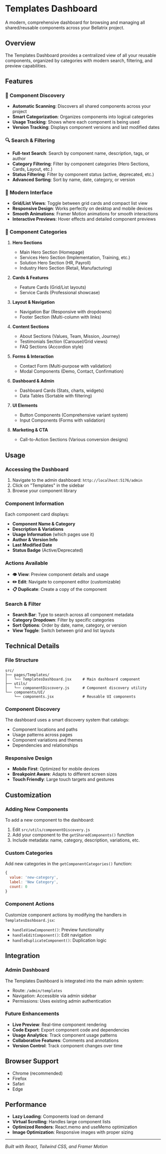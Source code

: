 # Templates Dashboard

A modern, comprehensive dashboard for browsing and managing all shared/reusable components across your Bellatrix project.

## Overview

The Templates Dashboard provides a centralized view of all your reusable components, organized by categories with modern search, filtering, and preview capabilities.

## Features

### 🎯 **Component Discovery**
- **Automatic Scanning**: Discovers all shared components across your project
- **Smart Categorization**: Organizes components into logical categories
- **Usage Tracking**: Shows where each component is being used
- **Version Tracking**: Displays component versions and last modified dates

### 🔍 **Search & Filtering**
- **Full-text Search**: Search by component name, description, tags, or author
- **Category Filtering**: Filter by component categories (Hero Sections, Cards, Layout, etc.)
- **Status Filtering**: Filter by component status (active, deprecated, etc.)
- **Advanced Sorting**: Sort by name, date, category, or version

### 📱 **Modern Interface**
- **Grid/List Views**: Toggle between grid cards and compact list view
- **Responsive Design**: Works perfectly on desktop and mobile devices
- **Smooth Animations**: Framer Motion animations for smooth interactions
- **Interactive Previews**: Hover effects and detailed component previews

### 🎨 **Component Categories**

1. **Hero Sections**
   - Main Hero Section (Homepage)
   - Services Hero Section (Implementation, Training, etc.)
   - Solution Hero Section (HR, Payroll)
   - Industry Hero Section (Retail, Manufacturing)

2. **Cards & Features**
   - Feature Cards (Grid/List layouts)
   - Service Cards (Professional showcase)

3. **Layout & Navigation**
   - Navigation Bar (Responsive with dropdowns)
   - Footer Section (Multi-column with links)

4. **Content Sections**
   - About Sections (Values, Team, Mission, Journey)
   - Testimonials Section (Carousel/Grid views)
   - FAQ Sections (Accordion style)

5. **Forms & Interaction**
   - Contact Form (Multi-purpose with validation)
   - Modal Components (Demo, Contact, Confirmation)

6. **Dashboard & Admin**
   - Dashboard Cards (Stats, charts, widgets)
   - Data Tables (Sortable with filtering)

7. **UI Elements**
   - Button Components (Comprehensive variant system)
   - Input Components (Forms with validation)

8. **Marketing & CTA**
   - Call-to-Action Sections (Various conversion designs)

## Usage

### Accessing the Dashboard

1. Navigate to the admin dashboard: `http://localhost:5176/admin`
2. Click on "Templates" in the sidebar
3. Browse your component library

### Component Information

Each component card displays:
- **Component Name & Category**
- **Description & Variations**
- **Usage Information** (which pages use it)
- **Author & Version Info**
- **Last Modified Date**
- **Status Badge** (Active/Deprecated)

### Actions Available

- **👁️ View**: Preview component details and usage
- **✏️ Edit**: Navigate to component editor (customizable)
- **📋 Duplicate**: Create a copy of the component

### Search & Filter

- **Search Bar**: Type to search across all component metadata
- **Category Dropdown**: Filter by specific categories
- **Sort Options**: Order by date, name, category, or version
- **View Toggle**: Switch between grid and list layouts

## Technical Details

### File Structure

```
src/
├── pages/Templates/
│   └── TemplatesDashboard.jsx     # Main dashboard component
├── utils/
│   └── componentDiscovery.js      # Component discovery utility
└── components/UI/
    └── components.jsx             # Reusable UI components
```

### Component Discovery

The dashboard uses a smart discovery system that catalogs:
- Component locations and paths
- Usage patterns across pages
- Component variations and themes
- Dependencies and relationships

### Responsive Design

- **Mobile First**: Optimized for mobile devices
- **Breakpoint Aware**: Adapts to different screen sizes
- **Touch Friendly**: Large touch targets and gestures

## Customization

### Adding New Components

To add a new component to the dashboard:

1. Edit `src/utils/componentDiscovery.js`
2. Add your component to the `getSharedComponents()` function
3. Include metadata: name, category, description, variations, etc.

### Custom Categories

Add new categories in the `getComponentCategories()` function:

```javascript
{
  value: 'new-category',
  label: 'New Category',
  count: 0
}
```

### Component Actions

Customize component actions by modifying the handlers in `TemplatesDashboard.jsx`:

- `handleViewComponent()`: Preview functionality
- `handleEditComponent()`: Edit navigation
- `handleDuplicateComponent()`: Duplication logic

## Integration

### Admin Dashboard

The Templates Dashboard is integrated into the main admin system:
- Route: `/admin/templates`
- Navigation: Accessible via admin sidebar
- Permissions: Uses existing admin authentication

### Future Enhancements

- **Live Preview**: Real-time component rendering
- **Code Export**: Export component code and dependencies
- **Usage Analytics**: Track component usage patterns
- **Collaborative Features**: Comments and annotations
- **Version Control**: Track component changes over time

## Browser Support

- Chrome (recommended)
- Firefox
- Safari
- Edge

## Performance

- **Lazy Loading**: Components load on demand
- **Virtual Scrolling**: Handles large component lists
- **Optimized Renders**: React.memo and useMemo optimization
- **Image Optimization**: Responsive images with proper sizing

---

*Built with React, Tailwind CSS, and Framer Motion*